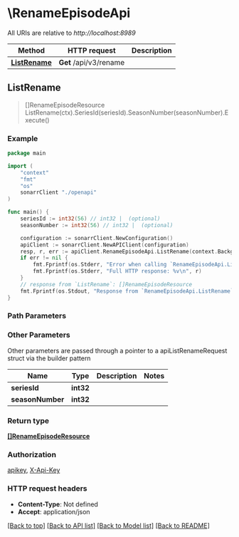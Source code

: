 # \RenameEpisodeApi

All URIs are relative to *http://localhost:8989*

Method | HTTP request | Description
------------- | ------------- | -------------
[**ListRename**](RenameEpisodeApi.md#ListRename) | **Get** /api/v3/rename | 



## ListRename

> []RenameEpisodeResource ListRename(ctx).SeriesId(seriesId).SeasonNumber(seasonNumber).Execute()



### Example

```go
package main

import (
    "context"
    "fmt"
    "os"
    sonarrClient "./openapi"
)

func main() {
    seriesId := int32(56) // int32 |  (optional)
    seasonNumber := int32(56) // int32 |  (optional)

    configuration := sonarrClient.NewConfiguration()
    apiClient := sonarrClient.NewAPIClient(configuration)
    resp, r, err := apiClient.RenameEpisodeApi.ListRename(context.Background()).SeriesId(seriesId).SeasonNumber(seasonNumber).Execute()
    if err != nil {
        fmt.Fprintf(os.Stderr, "Error when calling `RenameEpisodeApi.ListRename``: %v\n", err)
        fmt.Fprintf(os.Stderr, "Full HTTP response: %v\n", r)
    }
    // response from `ListRename`: []RenameEpisodeResource
    fmt.Fprintf(os.Stdout, "Response from `RenameEpisodeApi.ListRename`: %v\n", resp)
}
```

### Path Parameters



### Other Parameters

Other parameters are passed through a pointer to a apiListRenameRequest struct via the builder pattern


Name | Type | Description  | Notes
------------- | ------------- | ------------- | -------------
 **seriesId** | **int32** |  | 
 **seasonNumber** | **int32** |  | 

### Return type

[**[]RenameEpisodeResource**](RenameEpisodeResource.md)

### Authorization

[apikey](../README.md#apikey), [X-Api-Key](../README.md#X-Api-Key)

### HTTP request headers

- **Content-Type**: Not defined
- **Accept**: application/json

[[Back to top]](#) [[Back to API list]](../README.md#documentation-for-api-endpoints)
[[Back to Model list]](../README.md#documentation-for-models)
[[Back to README]](../README.md)

